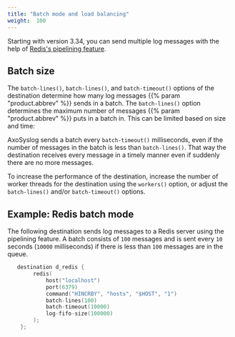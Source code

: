 ```yaml
---
title: "Batch mode and load balancing"
weight:  100
---
```

<!-- DISCLAIMER: This file is based on the syslog-ng Open Source Edition documentation https://github.com/balabit/syslog-ng-ose-guides/commit/2f4a52ee61d1ea9ad27cb4f3168b95408fddfdf2 and is used under the terms of The syslog-ng Open Source Edition Documentation License. The file has been modified by Axoflow. -->

Starting with version 3.34, you can send multiple log messages with the help of [Redis's pipelining feature](https://github.com/redis/hiredis#pipelining).


## Batch size

The `batch-lines()`, `batch-lines()`, and `batch-timeout()` options of the destination determine how many log messages {{% param "product.abbrev" %}} sends in a batch. The `batch-lines()` option determines the maximum number of messages {{% param "product.abbrev" %}} puts in a batch in. This can be limited based on size and time:

AxoSyslog sends a batch every `batch-timeout()` milliseconds, even if the number of messages in the batch is less than `batch-lines()`. That way the destination receives every message in a timely manner even if suddenly there are no more messages.

To increase the performance of the destination, increase the number of worker threads for the destination using the `workers()` option, or adjust the `batch-lines()` and/or `batch-timeout()` options.


## Example: Redis batch mode

The following destination sends log messages to a Redis server using the pipelining feature. A batch consists of `100` messages and is sent every `10` seconds (`10000` milliseconds) if there is less than `100` messages are in the queue.

```c
   destination d_redis {
        redis(
            host("localhost")
            port(6379)
            command("HINCRBY", "hosts", "$HOST", "1")
            batch-lines(100)
            batch-timeout(10000)
            log-fifo-size(100000)
        );
    };
```



